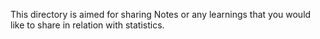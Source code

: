 This directory is aimed for sharing Notes or any learnings that you would like to share in relation with statistics.
